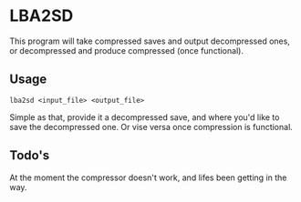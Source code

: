 # LBA2SD

This program will take compressed saves and output decompressed ones, or decompressed and produce compressed (once functional).

## Usage

`lba2sd <input_file> <output_file>`

Simple as that, provide it a decompressed save, and where you'd like to save the decompressed one. Or vise versa once compression is functional.

## Todo's
At the moment the compressor doesn't work, and lifes been getting in the way.
